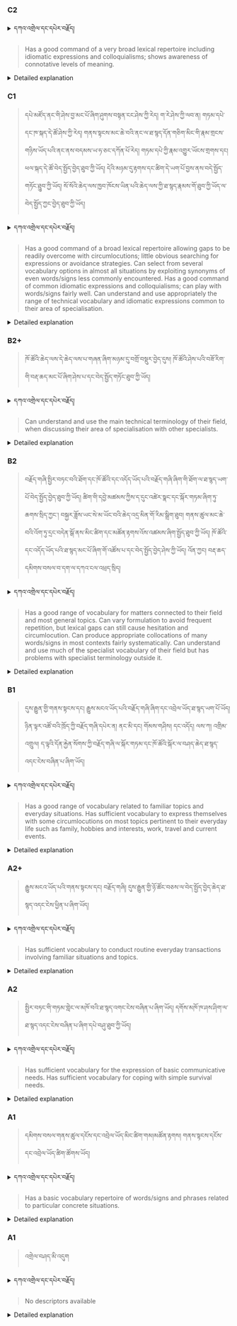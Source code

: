 ### C2
<!-- panels:start -->
<!-- div:left-panel -->

>


<details>
  <summary>དཀའ་འགྲེལ་དང་དཔེར་བརྗོད།</summary>

བདག་གིས་དེ་ལྷག་ཏུ་སྟབས་བདེའི་ཆ་ཤས་སུ་དབྱེ་རུ་བཅུག་པ་སྟེ།

1.སྐད་ཆ་དྭངས་ཤིང་གསལ་བ་སྟེ། འདིས་ཁྱོད་ཀྱིས་གོ་བདེ་ཤེས་སླ་བའི་ཐབས་ལ་བརྟེན་ནས་བཤད་ཆོག་པ་དང་འབྲི་ཆོག་པ་མཚོན་ ཁྱེད་ཀྱིས་དོན་སྙིང་ལྡན་པའི་ཚིག་བཀོལ་ནས་ཉན་མཁན་དང་ཀློག་པ་པོ་རྣམས་ལ་མཚོན་ན་རྙོག་འཛིང་ཆེན་པོ་མེད།
དཔེ་མཚོན་འདི་ལྟར། "དེ་རིང་གི་ནམ་མཁའ་ཧ་ཅང་སྔོ་"ཞེས་པ་ནི་སྟབས་བདེ་ཞིང་གསལ་བའི་ཚིག་གྲུབ་ཤིག་རེད།
</details>


<!-- div:right-panel -->

> Has a good command of a very broad lexical repertoire including idiomatic expressions and colloquialisms; shows awareness of connotative levels of meaning.




<details>

  <summary>Detailed explanation</summary>

It means that the written text is entirely devoid of spelling, punctuation, grammar, or any other mistakes that would compromise its correctness, clarity, or adherence to the established rules and conventions of the writing system.

</details>

<!-- panels:end -->


### C1
<!-- panels:start -->
<!-- div:left-panel -->

> དཔེ་མཛོད་ནང་གི་ཤེས་བྱ་མང་པོ་ཞིག་ཤུགས་བསྟན་ངང་ཤེས་ཀྱི་རེད། ག་རེ་ཤེས་ཀྱི་ལབ་ན། གཏམ་དཔེ་དང་ཁ་སྐད་དེ་ཚོ་ཤེས་ཀྱི་རེད། 
གནས་སྟངས་མང་ཆེ་བའི་ནང་ལ་ཐ་སྙད་དོན་གཅིག་མིང་གི་རྣམ་གྲངས་གཉིས་ཡོད་པའི་ནང་ནས་བདམས་ཡ་ཧ་ཅང་དཀོན་པོ་རེད།
གཏམ་དཔེ་ཀྱི་རྣམ་འགྱུར་ཡོངས་གྲགས་དང། ཕལ་སྐད་དེ་ཚོ་བེད་སྤྱོད་བྱེད་ཐུབ་ཀྱི་ཡོད། དེའི་མཉམ་དུ་རྟགས་དང་ཚིག་དེ་ཡག་པོ་བྱས་ནས་བདེ་སྤྱོད་གཏོང་ཐུུབ་ཀྱི་ཡོད།
སོ་སོའི་ཆེད་ལས་ཁྱབ་ཁོངས་ཡིན་པའི་ཆེད་ལས་ཀྱི་ཐ་སྙད་རྣམས་གོ་ཐུབ་ཀྱི་ཡོད་ལ་བེད་སྤྱོད་ཀྱང་བྱེད་ཐུབ་ཀྱི་ཡོད།


<details>
  <summary>དཀའ་འགྲེལ་དང་དཔེར་བརྗོད།</summary>

བདག་གིས་དེ་ལྷག་ཏུ་སྟབས་བདེའི་ཆ་ཤས་སུ་དབྱེ་རུ་བཅུག་པ་སྟེ།

1.སྐད་ཆ་དྭངས་ཤིང་གསལ་བ་སྟེ། འདིས་ཁྱོད་ཀྱིས་གོ་བདེ་ཤེས་སླ་བའི་ཐབས་ལ་བརྟེན་ནས་བཤད་ཆོག་པ་དང་འབྲི་ཆོག་པ་མཚོན་ ཁྱེད་ཀྱིས་དོན་སྙིང་ལྡན་པའི་ཚིག་བཀོལ་ནས་ཉན་མཁན་དང་ཀློག་པ་པོ་རྣམས་ལ་མཚོན་ན་རྙོག་འཛིང་ཆེན་པོ་མེད།
དཔེ་མཚོན་འདི་ལྟར། "དེ་རིང་གི་ནམ་མཁའ་ཧ་ཅང་སྔོ་"ཞེས་པ་ནི་སྟབས་བདེ་ཞིང་གསལ་བའི་ཚིག་གྲུབ་ཤིག་རེད།
</details>

<!-- div:right-panel -->

> Has a good command of a broad lexical repertoire allowing gaps to be readily overcome with circumlocutions; little obvious searching for expressions or avoidance strategies.
Can select from several vocabulary options in almost all situations by exploiting synonyms of even words/signs less commonly encountered.
Has a good command of common idiomatic expressions and colloquialisms; can play with words/signs fairly well.
Can understand and use appropriately the range of technical vocabulary and idiomatic expressions common to their area of specialisation.




<details>

  <summary>Detailed explanation</summary>

Let me break it down into simpler parts:

1. Clear and fluent language: This means that you can speak or write in a way that is easy to understand. You use words that make sense and are not too complicated for the listener or reader.
Example: "The sky is blue today" is a clear and simple sentence.

</details>

<!-- panels:end -->


### B2+
<!-- panels:start -->
<!-- div:left-panel -->

> ཁོ་ཚོའི་ཆེད་ལས་དེ་ཆེད་ལས་པ་གཞན་ཞིག་མཉམ་དུ་བགྲོ་བསྡུར་བྱེད་དུས། ཁོ་ཚོའི་ཤེས་པའི་བཟོ་རིག་གི་བརྡ་ཆད་མང་པོ་ཞིག་ཤེས་པ་དང་བེད་སྤྱོད་གཏོང་ཐུབ་ཀྱི་ཡོད། 


<details>
  <summary>དཀའ་འགྲེལ་དང་དཔེར་བརྗོད།</summary>

བདག་གིས་དེ་ལྷག་ཏུ་སྟབས་བདེའི་ཆ་ཤས་སུ་དབྱེ་རུ་བཅུག་པ་སྟེ།

1.སྐད་ཆ་དྭངས་ཤིང་གསལ་བ་སྟེ། འདིས་ཁྱོད་ཀྱིས་གོ་བདེ་ཤེས་སླ་བའི་ཐབས་ལ་བརྟེན་ནས་བཤད་ཆོག་པ་དང་འབྲི་ཆོག་པ་མཚོན་ ཁྱེད་ཀྱིས་དོན་སྙིང་ལྡན་པའི་ཚིག་བཀོལ་ནས་ཉན་མཁན་དང་ཀློག་པ་པོ་རྣམས་ལ་མཚོན་ན་རྙོག་འཛིང་ཆེན་པོ་མེད།
དཔེ་མཚོན་འདི་ལྟར། "དེ་རིང་གི་ནམ་མཁའ་ཧ་ཅང་སྔོ་"ཞེས་པ་ནི་སྟབས་བདེ་ཞིང་གསལ་བའི་ཚིག་གྲུབ་ཤིག་རེད།
</details>


<!-- div:right-panel -->

> Can understand and use the main technical terminology of their field, when discussing their area of specialisation with other specialists.



<details>

  <summary>Detailed explanation</summary>

Let me break it down into simpler parts:

1. Clear and fluent language: This means that you can speak or write in a way that is easy to understand. You use words that make sense and are not too complicated for the listener or reader.
Example: "The sky is blue today" is a clear and simple sentence.

</details>

<!-- panels:end -->




### B2
<!-- panels:start -->
<!-- div:left-panel -->

> བརྗོད་གཞི་སྤྱིར་བཏང་བའི་ཐོག་དང་ཁོ་ཚོའི་དང་འདོད་ཡོད་པའི་བརྗོད་གཞི་ཞིག་གི་ཐོག་ལ་ཐ་སྙད་ཡག་པོ་བེད་སྤྱོད་བྱེད་ཐུབ་ཀྱི་ཡོད།
ཚིག་གི་དབྱེ་མཚམས་ཀྱིས་ད་དུང་འཚེར་སྣང་དང་སྐོར་གཏམ་ཞིག་ཏུ་ཆགས་སྲིད་ཀྱང་། བསྐྱར་ཟློས་ཡང་སེ་མ་ཡོང་བའི་ཆེད་འདྲ་མིན་གོ་རིམ་སྒྲིག་ཐུབ།
གནས་ཚུལ་མང་ཆེ་བའི་འོག་ཏུ་དྲང་བདེན་སྒོ་ནས་མིང་ཚིག་དང་མཚོན་རྟགས་འོས་འཚམས་ཞིག་སྤྱོད་ཐུབ་ཀྱི་ཡོད།
ཁོ་ཚོའི་དང་འདོད་ཡོད་པའི་ཐ་སྙད་མང་པོ་ཞིག་གོ་འཚོས་པ་དང་བེད་སྤྱོད་བྱེད་ཤེས་ཀྱི་ཡོད། འོན་ཀྱང། བརྡ་ཆད་དམིགས་བསལ་བ་དག་ལ་དཀའ་ངལ་འཕྲད་སྲིད།



<details>
  <summary>དཀའ་འགྲེལ་དང་དཔེར་བརྗོད།</summary>

བདག་གིས་དེ་ལྷག་ཏུ་སྟབས་བདེའི་ཆ་ཤས་སུ་དབྱེ་རུ་བཅུག་པ་སྟེ།

1.སྐད་ཆ་དྭངས་ཤིང་གསལ་བ་སྟེ། འདིས་ཁྱོད་ཀྱིས་གོ་བདེ་ཤེས་སླ་བའི་ཐབས་ལ་བརྟེན་ནས་བཤད་ཆོག་པ་དང་འབྲི་ཆོག་པ་མཚོན་ ཁྱེད་ཀྱིས་དོན་སྙིང་ལྡན་པའི་ཚིག་བཀོལ་ནས་ཉན་མཁན་དང་ཀློག་པ་པོ་རྣམས་ལ་མཚོན་ན་རྙོག་འཛིང་ཆེན་པོ་མེད།
དཔེ་མཚོན་འདི་ལྟར། "དེ་རིང་གི་ནམ་མཁའ་ཧ་ཅང་སྔོ་"ཞེས་པ་ནི་སྟབས་བདེ་ཞིང་གསལ་བའི་ཚིག་གྲུབ་ཤིག་རེད།
</details>


<!-- div:right-panel -->

> Has a good range of vocabulary for matters connected to their field and most general topics.
Can vary formulation to avoid frequent repetition, but lexical gaps can still cause hesitation and circumlocution.
Can produce appropriate collocations of many words/signs in most contexts fairly systematically.
Can understand and use much of the specialist vocabulary of their field but has problems with specialist terminology outside it.



<details>

  <summary>Detailed explanation</summary>

Let me break it down into simpler parts:

1. Clear and fluent language: This means that you can speak or write in a way that is easy to understand. You use words that make sense and are not too complicated for the listener or reader.
Example: "The sky is blue today" is a clear and simple sentence.

</details>

<!-- panels:end -->


### B1
<!-- panels:start -->
<!-- div:left-panel -->

> དུས་རྒྱུན་གྱི་གནས་སྟངས་དང། རྒྱུས་མངའ་ཡོད་པའི་བརྗོད་གཞི་ཞིག་དང་འབྲེལ་ཡོད་ཐ་སྙད་ཡག་པོ་ཡོད།
ཉིན་ལྟར་འཚོ་བའི་ཁྲོད་ཀྱི་བརྗོད་གཞི་དཔེར་ན། ནང་མི་དང། གོམས་གཤིས། དང་འདོད། ལས་ཀ། འགྲིམ་འགྲུལ། ད་ལྟའི་དོན་རྐྱེན་སོགས་ཀྱི་བརྗོད་གཞི་ལ་སྐོར་གཏམ་དང་ཁོ་ཚོའི་སྐོར་ལ་བཤད་ཆེད་ཐ་སྙད་འདང་ངེས་བཞིན་པ་ཞིག་ཡོད།


<details>
  <summary>དཀའ་འགྲེལ་དང་དཔེར་བརྗོད།</summary>

བདག་གིས་དེ་ལྷག་ཏུ་སྟབས་བདེའི་ཆ་ཤས་སུ་དབྱེ་རུ་བཅུག་པ་སྟེ།

1.སྐད་ཆ་དྭངས་ཤིང་གསལ་བ་སྟེ། འདིས་ཁྱོད་ཀྱིས་གོ་བདེ་ཤེས་སླ་བའི་ཐབས་ལ་བརྟེན་ནས་བཤད་ཆོག་པ་དང་འབྲི་ཆོག་པ་མཚོན་ ཁྱེད་ཀྱིས་དོན་སྙིང་ལྡན་པའི་ཚིག་བཀོལ་ནས་ཉན་མཁན་དང་ཀློག་པ་པོ་རྣམས་ལ་མཚོན་ན་རྙོག་འཛིང་ཆེན་པོ་མེད།
དཔེ་མཚོན་འདི་ལྟར། "དེ་རིང་གི་ནམ་མཁའ་ཧ་ཅང་སྔོ་"ཞེས་པ་ནི་སྟབས་བདེ་ཞིང་གསལ་བའི་ཚིག་གྲུབ་ཤིག་རེད།
</details>

<!-- div:right-panel -->

> Has a good range of vocabulary related to familiar topics and everyday situations.
Has sufficient vocabulary to express themselves with some circumlocutions on most topics pertinent to their everyday life such as family, hobbies and interests, work, travel and current events.


<details>

  <summary>Detailed explanation</summary>

Let me break it down into simpler parts:

1. Clear and fluent language: This means that you can speak or write in a way that is easy to understand. You use words that make sense and are not too complicated for the listener or reader.
Example: "The sky is blue today" is a clear and simple sentence.

</details>

<!-- panels:end -->



### A2+
<!-- panels:start -->
<!-- div:left-panel -->

> རྒྱུས་མངའ་ཡོད་པའི་གནས་སྟངས་དང། བརྗོད་གཞི། དུས་རྒྱུན་གྱི་ཉོ་ཚོང་བཅས་ལ་བེད་སྤྱོད་བྱེད་ཆེད་ཐ་སྙད་འདང་ངེས་ཕྱིན་པ་ཞིག་ཡོད།


<details>
  <summary>དཀའ་འགྲེལ་དང་དཔེར་བརྗོད།</summary>

བདག་གིས་དེ་ལྷག་ཏུ་སྟབས་བདེའི་ཆ་ཤས་སུ་དབྱེ་རུ་བཅུག་པ་སྟེ།

1.སྐད་ཆ་དྭངས་ཤིང་གསལ་བ་སྟེ། འདིས་ཁྱོད་ཀྱིས་གོ་བདེ་ཤེས་སླ་བའི་ཐབས་ལ་བརྟེན་ནས་བཤད་ཆོག་པ་དང་འབྲི་ཆོག་པ་མཚོན་ ཁྱེད་ཀྱིས་དོན་སྙིང་ལྡན་པའི་ཚིག་བཀོལ་ནས་ཉན་མཁན་དང་ཀློག་པ་པོ་རྣམས་ལ་མཚོན་ན་རྙོག་འཛིང་ཆེན་པོ་མེད།
དཔེ་མཚོན་འདི་ལྟར། "དེ་རིང་གི་ནམ་མཁའ་ཧ་ཅང་སྔོ་"ཞེས་པ་ནི་སྟབས་བདེ་ཞིང་གསལ་བའི་ཚིག་གྲུབ་ཤིག་རེད།
</details>

<!-- div:right-panel -->

> Has sufficient vocabulary to conduct routine everyday transactions involving familiar situations and topics.


<details>

  <summary>Detailed explanation</summary>

Let me break it down into simpler parts:

1. Clear and fluent language: This means that you can speak or write in a way that is easy to understand. You use words that make sense and are not too complicated for the listener or reader.
Example: "The sky is blue today" is a clear and simple sentence.

</details>

<!-- panels:end -->





### A2
<!-- panels:start -->
<!-- div:left-panel -->

> སྤྱིར་བཏང་གི་གཏམ་གླེང་ལ་མཁོ་བའི་ཐ་སྙད་འགང་ངེས་བཞིན་པ་ཞིག་ཡོད།
དགོས་མཁོ་ཁ་ཤས་ཤིག་ལ་ཐ་སྙད་འདང་ངེས་བཞིན་པ་ཞིག་དཔེ་བཤུ་ཐུབ་ཀྱི་ཡོད།

<details>
  <summary>དཀའ་འགྲེལ་དང་དཔེར་བརྗོད།</summary>

བདག་གིས་དེ་ལྷག་ཏུ་སྟབས་བདེའི་ཆ་ཤས་སུ་དབྱེ་རུ་བཅུག་པ་སྟེ།

1.སྐད་ཆ་དྭངས་ཤིང་གསལ་བ་སྟེ། འདིས་ཁྱོད་ཀྱིས་གོ་བདེ་ཤེས་སླ་བའི་ཐབས་ལ་བརྟེན་ནས་བཤད་ཆོག་པ་དང་འབྲི་ཆོག་པ་མཚོན་ ཁྱེད་ཀྱིས་དོན་སྙིང་ལྡན་པའི་ཚིག་བཀོལ་ནས་ཉན་མཁན་དང་ཀློག་པ་པོ་རྣམས་ལ་མཚོན་ན་རྙོག་འཛིང་ཆེན་པོ་མེད།
དཔེ་མཚོན་འདི་ལྟར། "དེ་རིང་གི་ནམ་མཁའ་ཧ་ཅང་སྔོ་"ཞེས་པ་ནི་སྟབས་བདེ་ཞིང་གསལ་བའི་ཚིག་གྲུབ་ཤིག་རེད།
</details>

<!-- div:right-panel -->

> Has sufficient vocabulary for the expression of basic communicative needs.
Has sufficient vocabulary for coping with simple survival needs.

<details>

  <summary>Detailed explanation</summary>

Let me break it down into simpler parts:

1. Clear and fluent language: This means that you can speak or write in a way that is easy to understand. You use words that make sense and are not too complicated for the listener or reader.
Example: "The sky is blue today" is a clear and simple sentence.

</details>

<!-- panels:end -->





### A1
<!-- panels:start -->
<!-- div:left-panel -->

> དམིགས་བསལ་གནས་ཚུལ་དངོས་དང་འབྲེལ་ཡོད་མིང་ཚིག་གམ།མཚོན་རྟགས། གནས་སྟངས་དངོས་དང་འབྲེལ་ཡོད་ཚིག་ཚོགས་ཡོད།

<details>
  <summary>དཀའ་འགྲེལ་དང་དཔེར་བརྗོད།</summary>

བདག་གིས་དེ་ལྷག་ཏུ་སྟབས་བདེའི་ཆ་ཤས་སུ་དབྱེ་རུ་བཅུག་པ་སྟེ།

1.སྐད་ཆ་དྭངས་ཤིང་གསལ་བ་སྟེ། འདིས་ཁྱོད་ཀྱིས་གོ་བདེ་ཤེས་སླ་བའི་ཐབས་ལ་བརྟེན་ནས་བཤད་ཆོག་པ་དང་འབྲི་ཆོག་པ་མཚོན་ ཁྱེད་ཀྱིས་དོན་སྙིང་ལྡན་པའི་ཚིག་བཀོལ་ནས་ཉན་མཁན་དང་ཀློག་པ་པོ་རྣམས་ལ་མཚོན་ན་རྙོག་འཛིང་ཆེན་པོ་མེད།
དཔེ་མཚོན་འདི་ལྟར། "དེ་རིང་གི་ནམ་མཁའ་ཧ་ཅང་སྔོ་"ཞེས་པ་ནི་སྟབས་བདེ་ཞིང་གསལ་བའི་ཚིག་གྲུབ་ཤིག་རེད།
</details>

<!-- div:right-panel -->

> Has a basic vocabulary repertoire of words/signs and phrases related to particular concrete situations.


<details>

  <summary>Detailed explanation</summary>

Let me break it down into simpler parts:

1. Clear and fluent language: This means that you can speak or write in a way that is easy to understand. You use words that make sense and are not too complicated for the listener or reader.
Example: "The sky is blue today" is a clear and simple sentence.

</details>

<!-- panels:end -->



### A1
<!-- panels:start -->
<!-- div:left-panel -->

> འགྲེལ་བཤད་མི་འདུག

<details>
  <summary>དཀའ་འགྲེལ་དང་དཔེར་བརྗོད།</summary>

བདག་གིས་དེ་ལྷག་ཏུ་སྟབས་བདེའི་ཆ་ཤས་སུ་དབྱེ་རུ་བཅུག་པ་སྟེ།

1.སྐད་ཆ་དྭངས་ཤིང་གསལ་བ་སྟེ། འདིས་ཁྱོད་ཀྱིས་གོ་བདེ་ཤེས་སླ་བའི་ཐབས་ལ་བརྟེན་ནས་བཤད་ཆོག་པ་དང་འབྲི་ཆོག་པ་མཚོན་ ཁྱེད་ཀྱིས་དོན་སྙིང་ལྡན་པའི་ཚིག་བཀོལ་ནས་ཉན་མཁན་དང་ཀློག་པ་པོ་རྣམས་ལ་མཚོན་ན་རྙོག་འཛིང་ཆེན་པོ་མེད།
དཔེ་མཚོན་འདི་ལྟར། "དེ་རིང་གི་ནམ་མཁའ་ཧ་ཅང་སྔོ་"ཞེས་པ་ནི་སྟབས་བདེ་ཞིང་གསལ་བའི་ཚིག་གྲུབ་ཤིག་རེད།
</details>

<!-- div:right-panel -->

> No descriptors available


<details>

  <summary>Detailed explanation</summary>

Let me break it down into simpler parts:

1. Clear and fluent language: This means that you can speak or write in a way that is easy to understand. You use words that make sense and are not too complicated for the listener or reader.
Example: "The sky is blue today" is a clear and simple sentence.

</details>

<!-- panels:end -->
